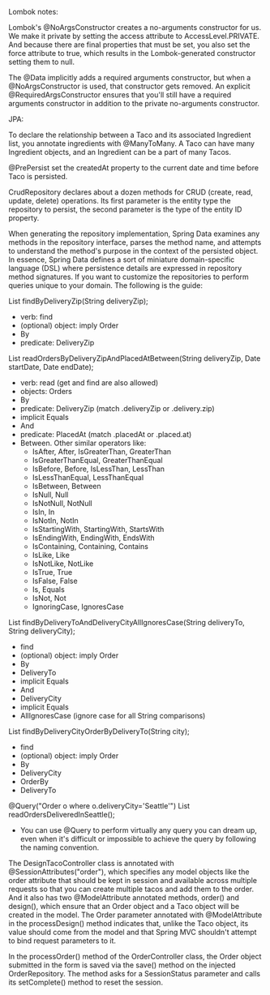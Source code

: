 Lombok notes:

Lombok's @NoArgsConstructor creates a no-arguments constructor for us. We make it private by setting the access attribute to AccessLevel.PRIVATE. And because there are final properties that must be set, you also set the force attribute to true, which results in the Lombok-generated constructor setting them to null.

The @Data implicitly adds a required arguments constructor, but when a @NoArgsConstructor is used, that constructor gets removed. An explicit @RequiredArgsConstructor ensures that you'll still have a required arguments constructor in addition to the private no-arguments constructor. 

JPA:

To declare the relationship between a Taco and its associated Ingredient list, you annotate ingredients with @ManyToMany. A Taco can have many Ingredient objects, and an Ingredient can be a part of many Tacos.

@PrePersist set the createdAt property to the current date and time before Taco is persisted. 

CrudRepository declares about a dozen methods for CRUD (create, read, update, delete) operations. Its first parameter is the entity type the repository to persist, the second parameter is the type of the entity ID property.

When generating the repository implementation, Spring Data examines any methods in the repository interface, parses the method name, and attempts to understand the method's purpose in the context of the persisted object. In essence, Spring Data defines a sort of miniature domain-specific language (DSL) where persistence details are expressed in repository method signatures. If you want to customize the repositories to perform queries unique to your domain. The following is the guide:
 
List<Order> findByDeliveryZip(String deliveryZip);
* verb: find
* (optional) object: imply Order
* By
* predicate: DeliveryZip

List<Order> readOrdersByDeliveryZipAndPlacedAtBetween(String deliveryZip, Date startDate, Date endDate);
* verb: read (get and find are also allowed)
* objects: Orders
* By
* predicate: DeliveryZip (match .deliveryZip or .delivery.zip)
* implicit Equals
* And
* predicate: PlacedAt (match .placedAt or .placed.at)
* Between. Other similar operators like:
  * IsAfter, After, IsGreaterThan, GreaterThan
  * IsGreaterThanEqual, GreaterThanEqual
  * IsBefore, Before, IsLessThan, LessThan
  * IsLessThanEqual, LessThanEqual
  * IsBetween, Between
  * IsNull, Null
  * IsNotNull, NotNull
  * IsIn, In
  * IsNotIn, NotIn
  * IsStartingWith, StartingWith, StartsWith
  * IsEndingWith, EndingWith, EndsWith
  * IsContaining, Containing, Contains
  * IsLike, Like
  * IsNotLike, NotLike
  * IsTrue, True
  * IsFalse, False
  * Is, Equals
  * IsNot, Not
  * IgnoringCase, IgnoresCase

List<Order> findByDeliveryToAndDeliveryCityAllIgnoresCase(String deliveryTo, String deliveryCity);
* find
* (optional) object: imply Order
* By
* DeliveryTo
* implicit Equals
* And
* DeliveryCity
* implicit Equals
* AllIgnoresCase (ignore case for all String comparisons)

List<Order> findByDeliveryCityOrderByDeliveryTo(String city);
* find
* (optional) object: imply Order
* By
* DeliveryCity
* OrderBy
* DeliveryTo

@Query("Order o where o.deliveryCity='Seattle'")
List<Order> readOrdersDeliveredInSeattle();
* You can use @Query to perform virtually any query you can dream up, even when it's difficult or impossible to achieve the query by following the naming convention.

The DesignTacoController class is annotated with @SessionAttributes("order"), which specifies any model objects like the order attribute that should be kept in session and available across multiple requests so that you can create multiple tacos and add them to the order. And it also has two @ModelAttribute annotated methods, order() and design(), which ensure that an Order object and a Taco object will be created in the model. The Order parameter annotated with @ModelAttribute in the processDesign() method indicates that, unlike the Taco object, its value should come from the model and that Spring MVC shouldn't attempt to bind request parameters to it.

In the processOrder() method of the OrderController class, the Order object submitted in the form is saved via the save() method on the injected OrderRepository. The method asks for a SessionStatus parameter and calls its setComplete() method to reset the session.
